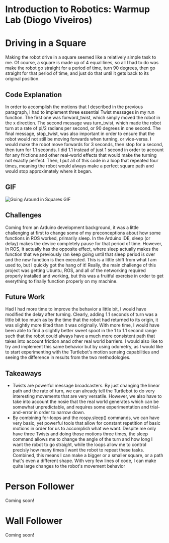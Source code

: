 # Introduction to Robotics: Warmup Lab (Diogo Viveiros)


# Driving in a  Square

Making the robot drive in a square seemed like a relatively simple task to me. Of course, a square is made up of 4 equal lines, so all I had to do was make the robot go straight for a period of time, turn 90 degrees, then go straight for that period of time, and just do that until it gets back to its original position. 

## Code Explanation

In order to accomplish the motions that I described in the previous paragraph, I had to implement three essential Twist messages in my run function. The first one was forward_twist, which simply moved the robot in the x direction. The second message was turn_twist, which made the robot turn at a rate of pi/2 radians per second, or 90 degrees in one second. The final message, stop_twist, was also important in order to ensure that the robot would not still be moving forwards when turning, or vice-versa. I would make the robot move forwards for 3 seconds, then stop for a second, then turn for 1.1 seconds. I did 1.1 instead of just 1 second in order to account for any frictions and other real-world effects that would make the turning not exactly perfect. Then, I put all of this code in a loop that repeated four times, meaning the robot would always make a perfect square path and would stop approximately where it began. 

## GIF

![Going Around in Squares GIF](DrivingSquare.gif)

## Challenges

Coming from an Arduino development background, it was a little challenging at first to change some of my preconceptions about how some functions in ROS worked, primarily sleep. In the Arduino IDE, sleep (or delay) makes the device completely pause for that period of time. However, in ROS, it actually has the opposite effect, where sleep actually makes the function that we previously ran keep going until that sleep period is over and the new function is then executed. This is a little shift from what I am used to, but I quickly got the hang of it! Really, the main challenge of this project was getting Ubuntu, ROS, and all of the networking required properly installed and working, but this was a fruitful exercise in order to get everything to finally function properly on my machine. 

## Future Work

Had I had more time to improve the behavior a little bit, I would have modified the delay after turning. Clearly, adding 1.1 seconds of turn was a little bit too much as by the time that the robot had returned to its origin, it was slightly more tilted than it was originally. With more time, I would have been able to find a slightly better sweet spoot in the 1 to 1.1 second range such that the robot could always have a much more consistent path that takes into account friction anad other real world barriers. I would also like to try and implement this same behavior but by using odometry, as I would like to start experimenting with the Turtlebot's motion sensing capabilities and seeing the difference in results from the two methodologies.

## Takeaways

 

 - Twists are powerful message broadcasters. By just changing the linear path and the rate of turn, we can already tell the Turtlebot to do very interesting movements that are very versatile. However, we also have to take into account the nosie that the real world generates which can be somewhat unpredictable, and requires some experimentation and trial-and-error in order to narrow down.
 - By combining for-loops and the rospy.sleep() commands, we can have very basic, yet powerful tools that allow for constant repetition of basic motions in order for us to accomplish what we want. Despite me only have three Twists and doing those motions three times, the sleep command allows me to change the angle of the turn and how long I want the robot to go straight, while the loops allow me to control precisly how many times I want the robot to repeat these tasks. Combined, this means I can make a bigger or a smaller square, or a path that's even a different shape. With very few lines of code, I can make quite large changes to the robot's movement behavior

# Person Follower

Coming soon!

# Wall Follower


Coming soon!
